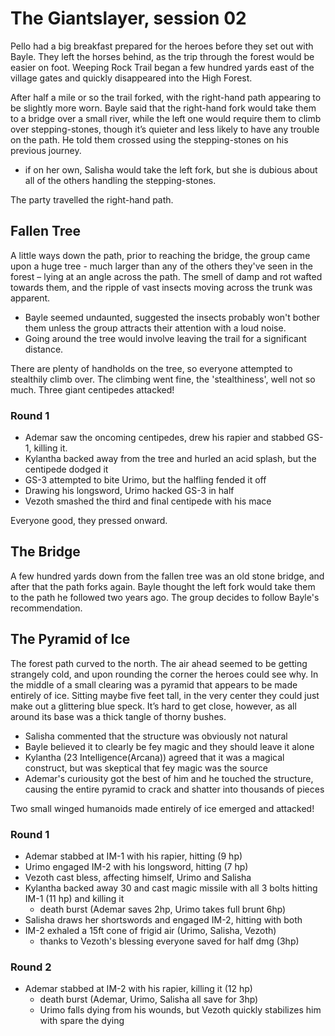 # The Giantslayer, session 02

Pello had a big breakfast prepared for the heroes before they set out with Bayle. They left the horses behind, as the trip through the forest would be easier on foot. Weeping Rock Trail began a few hundred yards east of the village gates and quickly disappeared into the High Forest.

After half a mile or so the trail forked, with the right-hand path appearing to be slightly more worn. Bayle said that the right-hand fork would take them to a bridge over a small river, while the left one would require them to climb over stepping-stones, though it’s quieter and less likely to have any trouble on the path. He told them crossed using the stepping-stones on his previous journey.

- if on her own, Salisha would take the left fork, but she is dubious about all of the others handling the stepping-stones.

The party travelled the right-hand path.

## Fallen Tree

A little ways down the path, prior to reaching the bridge, the group came upon a huge tree - much larger than any of the others they've seen in the forest – lying at an angle across the path. The smell of damp and rot wafted towards them, and the ripple of vast insects moving across the trunk was apparent.

- Bayle seemed undaunted, suggested the insects probably won't bother them unless the group attracts their attention with a loud noise.
- Going around the tree would involve leaving the trail for a significant distance.

There are plenty of handholds on the tree, so everyone attempted to stealthily climb over. The climbing went fine, the 'stealthiness', well not so much. Three giant centipedes attacked!

### Round 1

- Ademar saw the oncoming centipedes, drew his rapier and stabbed GS-1, killing it.
- Kylantha backed away from the tree and hurled an acid splash, but the centipede dodged it
- GS-3 attempted to bite Urimo, but the halfling fended it off
- Drawing his longsword, Urimo hacked GS-3 in half
- Vezoth smashed the third and final centipede with his mace

Everyone good, they pressed onward.

## The Bridge

A few hundred yards down from the fallen tree was an old stone bridge, and after that the path forks again. Bayle thought the left fork would take them to the path he followed two years ago. The group decides to follow Bayle's recommendation.

## The Pyramid of Ice

The forest path curved to the north. The air ahead seemed to be getting strangely cold, and upon rounding the corner the heroes could see why. In the middle of a small clearing was a pyramid that appears to be made entirely of ice. Sitting maybe five feet tall, in the very center they could just make out a glittering blue speck. It’s hard to get close, however, as all around its base was a thick tangle of thorny bushes.

- Salisha commented that the structure was obviously not natural
- Bayle believed it to clearly be fey magic and they should leave it alone
- Kylantha (23 Intelligence(Arcana)) agreed that it was a magical construct, but was skeptical that fey magic was the source
- Ademar's curiousity got the best of him and he touched the structure, causing the entire pyramid to crack and shatter into thousands of pieces

Two small winged humanoids made entirely of ice emerged and attacked!

### Round 1

- Ademar stabbed at IM-1 with his rapier, hitting (9 hp)
- Urimo engaged IM-2 with his longsword, hitting (7 hp)
- Vezoth cast bless, affecting himself, Urimo and Salisha
- Kylantha backed away 30 and cast magic missile with all 3 bolts hitting IM-1 (11 hp) and killing it
	- death burst (Ademar saves 2hp, Urimo takes full brunt 6hp)
- Salisha draws her shortswords and engaged IM-2, hitting with both
- IM-2 exhaled a 15ft cone of frigid air (Urimo, Salisha, Vezoth)
	- thanks to Vezoth's blessing everyone saved for half dmg (3hp)

### Round 2

- Ademar stabbed at IM-2 with his rapier, killing it (12 hp)
	- death burst (Ademar, Urimo, Salisha all save for 3hp)
	- Urimo falls dying from his wounds, but Vezoth quickly stabilizes him with spare the dying

	
		